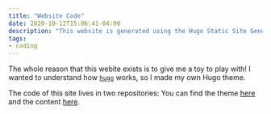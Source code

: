 ```yaml
---
title: "Website Code"
date: 2020-10-12T15:06:41-04:00
description: "This website is generated using the Hugo Static Site Generator and a custom-coded theme.  Both the site's theme and its content can be viewed on GitHub."
tags:
- coding
---
```


The whole reason that this webite exists is to give me a toy to play with!  I wanted to understand how [`hugo`](https://gohugo.io/) works, so I made my own Hugo theme.

The code of this site lives in two repositories: You can find the theme [here](https://github.com/zjrohrbach/hugo-rohrbachsci) and the content [here](https://github.com/zjrohrbach/rohrbachscience-content).